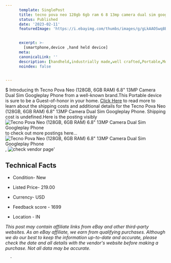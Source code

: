 ```yaml
---
      template: SinglePost
      title: tecno pova neo 128gb 6gb ram 6 8 13mp camera dual sim googleplay phone
      status: Published
      date: '2023-02-11'
      featuredImage: 'https://i.ebayimg.com/thumbs/images/g/gLkAAOSwq8Bh8kTo/s-l225.jpg'
       

      excerpt: >-
        [smartphone,device ,hand held device]
      meta:
      canonicalLink: ''
      description: [handheld,industrially made,well crafted,Portable,Mobile,Compact,Convenient,Lightweight,Maneuverable,Man-portable,Miniature,Carriable,Hand-held,Light,Holdable,Transportable,Mobile device,Pocket-sized,On-the-go,Wireless,Cordless,Compact size,Convenient size, smartphone,device ,hand held device]
      noindex: false
      

---
```

$
      Introducing th Tecno Pova Neo (128GB, 6GB RAM) 6.8" 13MP Camera Dual Sim Googleplay Phone from a well-known brand.This Portable device  is sure to be a Guest-of-honor in your home. [Click Here](https://www.ebay.com/itm/175130402268?hash=item28c695dddc%3Ag%3AgLkAAOSwq8Bh8kTo&mkevt=1&mkcid=1&mkrid=711-53200-19255-0&campid=%253CePNCampaignId%253E&customid=%253CreferenceId%253E&toolid=10049) to read more to learn about the shipping costs and additional details for the Tecno Pova Neo (128GB, 6GB RAM) 6.8" 13MP Camera Dual Sim Googleplay Phone. Shipping cost is undefined.Here is the posting visibly ![Tecno Pova Neo (128GB, 6GB RAM) 6.8" 13MP Camera Dual Sim Googleplay Phone](https://i.ebayimg.com/thumbs/images/g/gLkAAOSwq8Bh8kTo/s-l225.jpg) to check out more postings here... ![Tecno Pova Neo (128GB, 6GB RAM) 6.8" 13MP Camera Dual Sim Googleplay Phone](https://i.ebayimg.com/images/g/gLkAAOSwq8Bh8kTo/s-l960.jpg), ![check vendor page](https://origin-galleryplus.ebayimg.com/ws/web/175130402268_2_0_1/225x225.jpg,https://origin-galleryplus.ebayimg.com/ws/web/175130402268_3_0_1/225x225.jpg,https://origin-galleryplus.ebayimg.com/ws/web/175130402268_4_0_1/225x225.jpg,https://origin-galleryplus.ebayimg.com/ws/web/175130402268_5_0_1/225x225.jpg,https://origin-galleryplus.ebayimg.com/ws/web/175130402268_6_0_1/225x225.jpg)'

      

 ## Technical Facts 



     
      

 - Condition- New 


      

 - Listed Price- 219.00 


      

 - Currency- USD 


      

 - Feedback score - 1699 


      

 - Location - IN 


      
      

 *_This post may contain affiliate links from eBay and other third-party websites. As an eBay affiliate, we earn from qualifying purchases. Although we do our best to keep the information up-to-date and accurate, please check the date and all details with the vendor's website before making a purchase. Not all data may be accurate._*




      -
